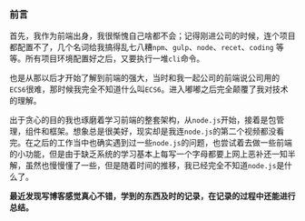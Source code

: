 ### 前言

首先，我作为前端出身，我很惭愧自己啥都不会；记得刚进公司的时候，连个项目都配置不了，几个名词给我搞得乱七八糟`npm`、`gulp`、`node`、`recet`、`coding` 等等。所有项目环境配置好之后，又要执行一堆`cli`命令。

也是从那以后才开始了解到前端的强大，当时和我一起公司的前端说公司用的`ECS6`很难，那时候我完全不知道什么叫`ECS6`。进入嘟嘟之后完全颠覆了我对技术的理解。

出于贪心的目的我也琢磨着学习前端的整套架构，从`node.js`开始，接着是包管理，组件和框架。想象总是很美好，现实却是我连`node.js`的第二个视频都没看完。在之后的工作当中也确实遇到过一些`node.js`的问题，也尝试着去做一些前端的小功能，但是由于缺乏系统的学习基本上每写一个字母都要上网上恶补还一知半解，虽然也慢慢懂了一些，但是随着时间的推移，我已经完全不知道`node.js`是什么了。

**最近发现写博客感觉真心不错，学到的东西及时的记录，在记录的过程中还能进行总结。**

### 



